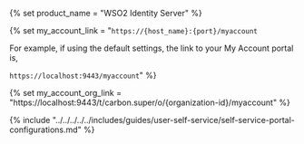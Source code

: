 {% set product_name = "WSO2 Identity Server" %}

{% set my_account_link = "<code>https://{host_name}:{port}/myaccount</code>

For example, if using the default settings, the link to your My Account portal is,

<code>https://localhost:9443/myaccount</code>" %}

{% set my_account_org_link = "https://localhost:9443/t/carbon.super/o/{organization-id}/myaccount" %}

{% include "../../../../../includes/guides/user-self-service/self-service-portal-configurations.md" %}
